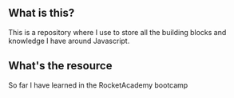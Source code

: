 ## What is this?
This is a repository where I use to store all the building blocks and knowledge I have around Javascript.

## What's the resource 
So far I have learned in the RocketAcademy bootcamp
